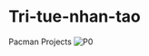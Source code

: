 # Tri-tue-nhan-tao
Pacman Projects
![P0](https://user-images.githubusercontent.com/96877671/157426120-b643eade-77e2-450c-9de4-1e95ab6b4fb9.png)
